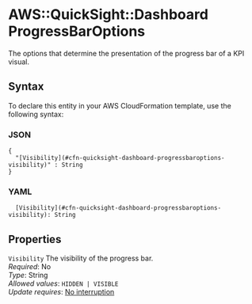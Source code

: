 # AWS::QuickSight::Dashboard ProgressBarOptions<a name="aws-properties-quicksight-dashboard-progressbaroptions"></a>

The options that determine the presentation of the progress bar of a KPI visual\.

## Syntax<a name="aws-properties-quicksight-dashboard-progressbaroptions-syntax"></a>

To declare this entity in your AWS CloudFormation template, use the following syntax:

### JSON<a name="aws-properties-quicksight-dashboard-progressbaroptions-syntax.json"></a>

```
{
  "[Visibility](#cfn-quicksight-dashboard-progressbaroptions-visibility)" : String
}
```

### YAML<a name="aws-properties-quicksight-dashboard-progressbaroptions-syntax.yaml"></a>

```
  [Visibility](#cfn-quicksight-dashboard-progressbaroptions-visibility): String
```

## Properties<a name="aws-properties-quicksight-dashboard-progressbaroptions-properties"></a>

`Visibility` <a name="cfn-quicksight-dashboard-progressbaroptions-visibility"></a>
The visibility of the progress bar\.  
_Required_: No  
_Type_: String  
_Allowed values_: `HIDDEN | VISIBLE`  
_Update requires_: [No interruption](https://docs.aws.amazon.com/AWSCloudFormation/latest/UserGuide/using-cfn-updating-stacks-update-behaviors.html#update-no-interrupt)
